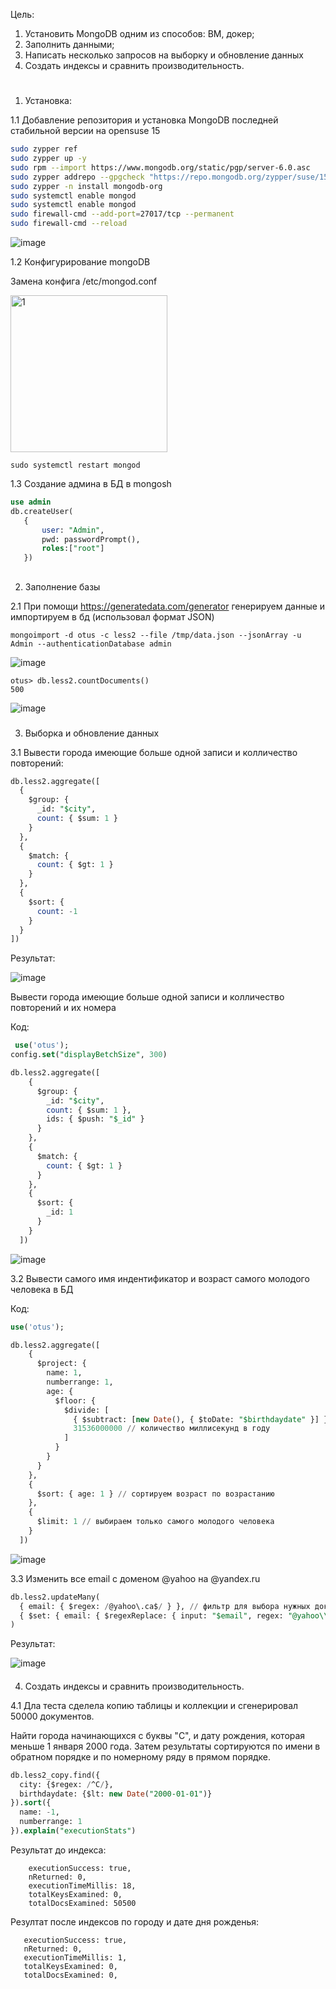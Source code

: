 Цель:

1. Установить MongoDB одним из способов: ВМ, докер;
2. Заполнить данными;
3. Написать несколько запросов на выборку и обновление данных
4. Создать индексы и сравнить производительность.

#
1. Установка:

 1.1 Добавление репозитория и установка MongoDB последней стабильной версии на opensuse 15
```bash
sudo zypper ref
sudo zypper up -y
sudo rpm --import https://www.mongodb.org/static/pgp/server-6.0.asc
sudo zypper addrepo --gpgcheck "https://repo.mongodb.org/zypper/suse/15/mongodb-org/6.0/x86_64/" mongodb
sudo zypper -n install mongodb-org
sudo systemctl enable mongod
sudo systemctl enable mongod
sudo firewall-cmd --add-port=27017/tcp --permanent
sudo firewall-cmd --reload
```
![image](https://user-images.githubusercontent.com/121313424/231887287-210954c6-a4d6-4706-a05e-aa84ad0c4b60.png)

 1.2 Конфигурирование mongoDB

Замена конфига /etc/mongod.conf 

<img width="251" alt="1" src="https://user-images.githubusercontent.com/121313424/231899719-82b761c3-aa79-473f-affc-ba7994eb3f8d.png"> 

` sudo systemctl restart mongod `

1.3 Создание админа в БД в mongosh

```sql
use admin
db.createUser(
   {
       user: "Admin", 
       pwd: passwordPrompt(), 
       roles:["root"]
   })
```
##
2. Заполнение базы

2.1 При помощи https://generatedata.com/generator генерируем данные и импортируем в бд (использовал формат JSON)

` mongoimport -d otus -c less2 --file /tmp/data.json --jsonArray -u Admin --authenticationDatabase admin `

![image](https://user-images.githubusercontent.com/121313424/231906301-ab5a2264-1948-49bf-8bab-2b77bc8c4736.png)

``` 
otus> db.less2.countDocuments()
500
```
![image](https://user-images.githubusercontent.com/121313424/231908180-bf1c9094-f5f0-4c3d-839d-3a643fefe48f.png)

###
3. Выборка и обновление данных

3.1 Вывести города имеющие больше одной записи и колличество повторений:

```sql
db.less2.aggregate([
  {
    $group: {
      _id: "$city",
      count: { $sum: 1 }
    }
  },
  {
    $match: {
      count: { $gt: 1 }
    }
  },
  {
    $sort: {
      count: -1
    }
  }
])
```

Результат: 

![image](https://user-images.githubusercontent.com/121313424/232605318-da21e777-5af1-4fd5-8557-fa3cf2a4cadc.png)


Вывести города имеющие больше одной записи и колличество повторений и их номера

Код: 
```sql
 use('otus');
config.set("displayBetchSize", 300)

db.less2.aggregate([
    {
      $group: {
        _id: "$city",
        count: { $sum: 1 },
        ids: { $push: "$_id" }
      }
    },
    {
      $match: {
        count: { $gt: 1 }
      }
    },
    {
      $sort: {
        _id: 1
      }
    }
  ]) 
```
![image](https://user-images.githubusercontent.com/121313424/232605367-10e322c8-05d6-4ee4-87cc-8a4a445cfab0.png)

3.2 Вывести самого имя индентификатор и возраст самого молодого человека в БД

Код:
```sql
use('otus');

db.less2.aggregate([
    {
      $project: {
        name: 1,
        numberrange: 1,
        age: {
          $floor: {
            $divide: [
              { $subtract: [new Date(), { $toDate: "$birthdaydate" }] },
              31536000000 // количество миллисекунд в году
            ]
          }
        }
      }
    },
    {
      $sort: { age: 1 } // сортируем возраст по возрастанию
    },
    {
      $limit: 1 // выбираем только самого молодого человека
    }
  ])
```

![image](https://user-images.githubusercontent.com/121313424/232602636-3e1fc5c7-03aa-424a-bc42-e1e294cc35fb.png)


3.3 Изменить все email с доменом @yahoo на @yandex.ru

```sql
db.less2.updateMany(
  { email: { $regex: /@yahoo\.ca$/ } }, // фильтр для выбора нужных документов
  { $set: { email: { $regexReplace: { input: "$email", regex: "@yahoo\\.ca$", replacement: "@yandex.ru" } } } } // операция обновления документов
)
```
Результат:

![image](https://user-images.githubusercontent.com/121313424/232606646-d05279d6-d065-4a12-b0ae-bc3552d9aeb7.png)

####

4. Создать индексы и сравнить производительность.

4.1 Дла теста сделела копию таблицы и коллекции и сгенерировал 50000 документов.

Найти города начинающихся с буквы "C", и дату рождения, которая меньше 1 января 2000 года. 
Затем результаты сортируются по имени в обратном порядке и по номерному ряду в прямом порядке.

```sql
db.less2_copy.find({
  city: {$regex: /^C/},
  birthdaydate: {$lt: new Date("2000-01-01")}
}).sort({
  name: -1,
  numberrange: 1
}).explain("executionStats")

```

Результат до индекса:

``` executionStats: {
    executionSuccess: true,
    nReturned: 0,
    executionTimeMillis: 18,
    totalKeysExamined: 0,
    totalDocsExamined: 50500
  ``` 
 Резултат после индексов по городу и дате дня рожденья:
 
 ``` executionStats: {
    executionSuccess: true,
    nReturned: 0,
    executionTimeMillis: 1,
    totalKeysExamined: 0,
    totalDocsExamined: 0,
   ```
    
   

  
  
  






